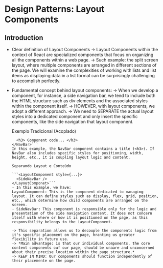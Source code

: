# Design Patterns: Layout Components

## Introduction 
- Clear definition of Layout Components
  -> Layout Components within the context of React are specialized components that focus on organizing all the components within a web page.
    -> Such example: the split screen layout, where multiple components are arranged in different sections of the page. We will examine the complexities of working with lists and list items as displaying data in a list format can be surprisingly challenging to accomplish perfectly.

- Fundamental concept behind layout components:
  -> When we develop a component, for instance, a side navigation bar, we tend to include both the HTML structure such as div elements and the associated styles within the component itself.
  -> HOWEVER, with layout components, we adopt a different approach.
  -> We need to SEPARATE the actual layout styles into a dedicated component and only insert the specific components, like the side navigation that layout component.
  
    Exemplo Tradicional (Acoplado)
    
    ```<NavBar style={...}>
      <h3> Component code... </h3>
    </NavBar>```
    In this example, the NavBar component contains a title (<h3>). If NavBar also includes specific styles for positioning, width, height, etc., it is coupling layout logic and content.

    Separando Layout e Conteúdo
    
    ```<LayoutComponent style={...}>
      <SideNavBar />
    </LayoutComponet>```
    - In this example, we have:
    LayoutComponent: This is the component dedicated to managing layout. It can define styles such as display, flex, grid, position, etc., which determine how child components are arranged on the screen.
    - SideNavBar: This component is responsible only for the logic and presentation of the side navigation content. It does not concern itself with where or how it is positioned on the page, as this responsibility belongs to the LayoutComponent.
  
  -> This separation allows us to decouple the components logic from it's specific placement on the page, hranting us greater flexibility in future use.
  -> *Main advantage: is that our individual components, the core content components ouf our page, should be unaare and unconcerned about their precise location within the page structure.*
  -> KEEP IN MIND: Our components should function independently of their placemente on the page.